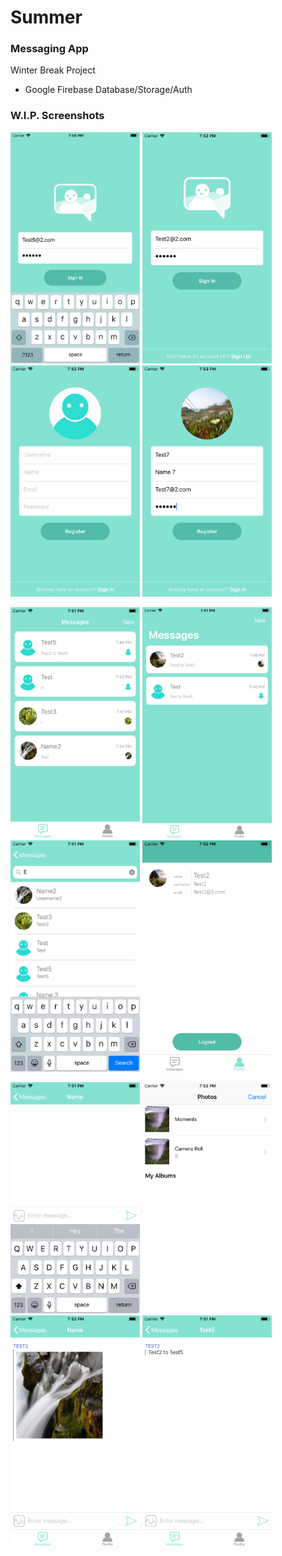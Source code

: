 # Summer
### Messaging App
Winter Break Project
 - Google Firebase Database/Storage/Auth

### W.I.P. Screenshots
 <img src="screenshots/login2.png" width="207" height="370"> <img src="screenshots/login.png" width="207" height="370"> <img src="screenshots/register.png" width="207" height="370"> <img src="screenshots/register2.png" width="207" height="370">
 
 
 <img src="screenshots/chatList.png" width="207" height="370"> <img src="screenshots/chatList2.png" width="207" height="370"> <img src="screenshots/discover.png" width="207" height="370"> <img src="screenshots/profile.png" width="207" height="370">
 
 
 <img src="screenshots/chat.png" width="207" height="370"> <img src="screenshots/photo.png" width="207" height="370"> <img src="screenshots/chat2.png" width="207" height="370"> <img src="screenshots/chat3.png" width="207" height="370">

